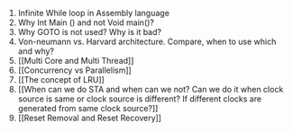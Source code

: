 1. Infinite While loop in Assembly language
2. Why Int Main () and not Void main()?
3. Why GOTO is not used? Why is it bad?
4. Von-neumann vs. Harvard architecture. Compare, when to use which and why?
5. [[Multi Core and Multi Thread]]
6. [[Concurrency vs Parallelism]]
7. [[The concept of LRU]]
8. [[When can we do STA and when can we not? Can we do it when clock source is same or clock source is different? If different clocks are generated from same clock source?]]
9. [[Reset Removal and Reset Recovery]]
